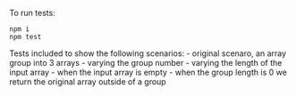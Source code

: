 To run tests:
```
npm i
npm test
```

Tests included to show the following scenarios:
    - original scenaro, an array group into 3 arrays
    - varying the group number
    - varying the length of the input array
    - when the input array is empty
    - when the group length is 0 we return the original array outside of a group